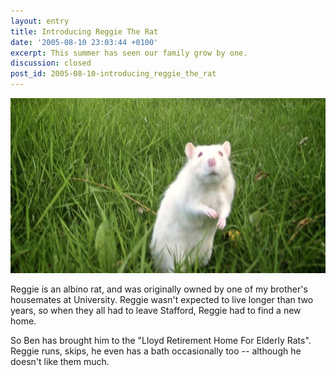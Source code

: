 ```yaml
---
layout: entry
title: Introducing Reggie The Rat
date: '2005-08-10 23:03:44 +0100'
excerpt: This summer has seen our family grow by one.
discussion: closed
post_id: 2005-08-10-introducing_reggie_the_rat
---
```

![Reggie The Rat](/assets/images/2005/08/introducing_reggie_the_rat.jpg)

Reggie is an albino rat, and was originally owned by one of my brother's housemates at University. Reggie wasn't expected to live longer than two years, so when they all had to leave Stafford, Reggie had to find a new home.

So Ben has brought him to the "Lloyd Retirement Home For Elderly Rats". Reggie runs, skips, he even has a bath occasionally too -- although he doesn't like them much.